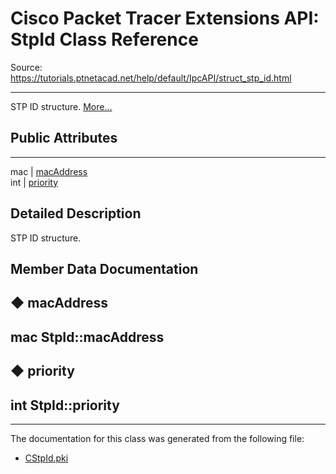 # Cisco Packet Tracer Extensions API: StpId Class Reference

Source: https://tutorials.ptnetacad.net/help/default/IpcAPI/struct_stp_id.html

---

STP ID structure. [More...](struct_stp_id.html#details)

##  Public Attributes  
  
---  
mac | [macAddress](struct_stp_id.html#adaccb7b0a724ac4479bb3343ffc31612)  
int | [priority](struct_stp_id.html#a3414c61547e558a17c91e7071d099704)  
  
## Detailed Description

STP ID structure. 

## Member Data Documentation

## ◆ macAddress

mac StpId::macAddress  
---  
  
## ◆ priority

int StpId::priority  
---  
  
* * *

The documentation for this class was generated from the following file:

  * [CStpId.pki](_c_stp_id_8pki.html)


